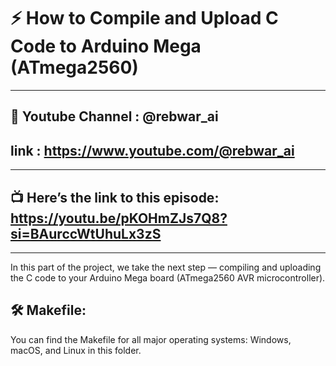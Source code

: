 # ⚡ How to Compile and Upload C Code to Arduino Mega (ATmega2560)
---
## 🎥 Youtube Channel : **@rebwar_ai**

##  link : https://www.youtube.com/@rebwar_ai
---
## 📺 Here’s the link to this episode: https://youtu.be/pKOHmZJs7Q8?si=BAurccWtUhuLx3zS
---

In this part of the project, we take the next step — compiling and uploading the C code to your Arduino Mega board (ATmega2560 AVR microcontroller).

## 🛠️ Makefile:
You can find the Makefile for all major operating systems: Windows, macOS, and Linux in this folder.
